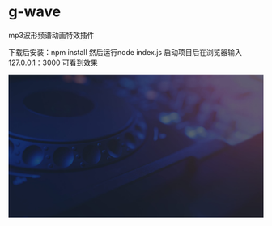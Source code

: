 # g-wave
mp3波形频谱动画特效插件

下载后安装：npm install
然后运行node index.js
启动项目后在浏览器输入127.0.0.1：3000 可看到效果

<img src="https://github.com/icey830/g-wave/blob/master/index.jpg?raw=true"/>


<audio src="./public/mp3/snow_girl.mp3" id="elv_yp_wave" controls style="display:none;"></audio>
 <canvas id='elv_yp_canvas'/>
